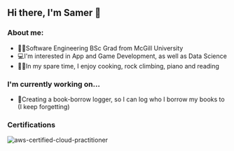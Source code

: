 ## Hi there, I'm Samer 👋

### About me:
- 👨‍💻Software Engineering BSc Grad from McGill University
- 💻I'm interested in App and Game Development, as well as Data Science
- 👨‍🍳In my spare time, I enjoy cooking, rock climbing, piano and reading

### I'm currently working on...
- 🍳Creating a book-borrow logger, so I can log who I borrow my books to (I keep forgetting)

### Certifications
![aws-certified-cloud-practitioner](https://github.com/SamerSawan/SamerSawan/assets/67536733/7f2782a9-a377-42fd-ad05-4056ac12b43b)




<!--
**SamerSawan/SamerSawan** is a ✨ _special_ ✨ repository because its `README.md` (this file) appears on your GitHub profile.

Here are some ideas to get you started:

- 🔭 I’m currently working on ...
- 🌱 I’m currently learning ...
- 👯 I’m looking to collaborate on ...
- 🤔 I’m looking for help with ...
- 💬 Ask me about ...
- 📫 How to reach me: ...
- 😄 Pronouns: ...
- ⚡ Fun fact: ...
-->
